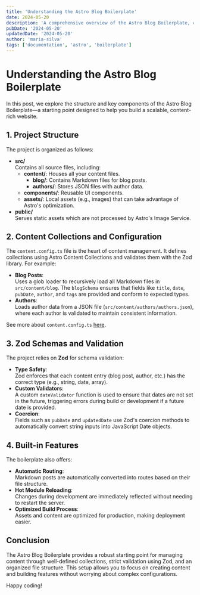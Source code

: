 ```yaml
---
title: 'Understanding the Astro Blog Boilerplate'
date: 2024-05-20
description: 'A comprehensive overview of the Astro Blog Boilerplate, covering project structure, content management, and key components.'
pubDate: '2024-05-20'
updatedDate: '2024-05-20'
author: 'maria-silva'
tags: ['documentation', 'astro', 'boilerplate']
---
```


# Understanding the Astro Blog Boilerplate

In this post, we explore the structure and key components of the Astro Blog Boilerplate—a starting point designed to help you build a scalable, content-rich website.

## 1. Project Structure

The project is organized as follows:

- **src/**  
   Contains all source files, including:
  - **content/**: Houses all your content files.
    - **blog/**: Contains Markdown files for blog posts.
    - **authors/**: Stores JSON files with author data.
  - **components/**: Reusable UI components.
  - **assets/**: Local assets (e.g., images) that can take advantage of Astro's optimization.
- **public/**  
   Serves static assets which are not processed by Astro's Image Service.

## 2. Content Collections and Configuration

The `content.config.ts` file is the heart of content management. It defines collections using Astro Content Collections and validates them with the Zod library. For example:

- **Blog Posts**:  
   Uses a glob loader to recursively load all Markdown files in `src/content/blog`. The `blogSchema` ensures that fields like `title`, `date`, `pubDate`, `author`, and `tags` are provided and conform to expected types.
- **Authors**:  
   Loads author data from a JSON file (`src/content/authors/authors.json`), where each author is validated to maintain consistent information.

See more about `content.config.ts` [here](./first-post).

## 3. Zod Schemas and Validation

The project relies on **Zod** for schema validation:

- **Type Safety**:  
   Zod enforces that each content entry (blog post, author, etc.) has the correct type (e.g., string, date, array).
- **Custom Validators**:  
   A custom `dateValidator` function is used to ensure that dates are not set in the future, triggering errors during build or development if a future date is provided.
- **Coercion**:  
   Fields such as `pubDate` and `updatedDate` use Zod's coercion methods to automatically convert string inputs into JavaScript Date objects.

## 4. Built-in Features

The boilerplate also offers:

- **Automatic Routing**:  
   Markdown posts are automatically converted into routes based on their file structure.
- **Hot Module Reloading**:  
   Changes during development are immediately reflected without needing to restart the server.
- **Optimized Build Process**:  
   Assets and content are optimized for production, making deployment easier.

## Conclusion

The Astro Blog Boilerplate provides a robust starting point for managing content through well-defined collections, strict validation using Zod, and an organized file structure. This setup allows you to focus on creating content and building features without worrying about complex configurations.

Happy coding!

